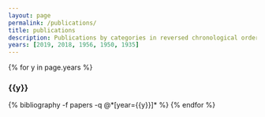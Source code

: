 ```yaml
---
layout: page
permalink: /publications/
title: publications
description: Publications by categories in reversed chronological order. Generated by jekyll-scholar.
years: [2019, 2018, 1956, 1950, 1935]
---
```


{% for y in page.years %}
  <h3 class="year">{{y}}</h3>
  {% bibliography -f papers -q @*[year={{y}}]* %}
{% endfor %}
